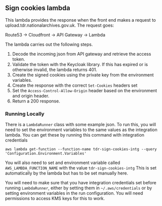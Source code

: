 ## Sign cookies lambda

This lambda provides the response when the front end makes a request to upload.tdr.nationalarchives.gov.uk. The request goes:

Route53 -> Cloudfront -> API Gateway -> Lambda

The lambda carries out the following steps.

1. Decode the incoming json from API gateway and retrieve the access token.
2. Validate the token with the Keycloak library. If this has expired or is otherwise invalid, the lambda returns 401.
3. Create the signed cookies using the private key from the environment variables.
4. Create the response with the correct `Set-Cookies` headers set
5. Set the `Access-Control-Allow-Origin` header based on the environment and origin header.
6. Return a 200 response.

### Running Locally
There is a `LambdaRunner` class with some example json. To run this, you will need to set the environment variables to the same values as the integration lambda. You can get these by running this command with integration credentials

`aws lambda get-function --function-name tdr-sign-cookies-intg --query  'Configuration.Environment.Variables'  
`

You will also need to set and environment variable called `AWS_LAMBDA_FUNCTION_NAME` with the value `tdr-sign-cookies-intg` This is set automatically by the lambda but has to be set manually here.

You will need to make sure that you have integration credentials set before running `LambdaRunner`, either by setting them in `~/.aws/credentials` or by setting environment variables in the run configuration. You will need permissions to access KMS keys for this to work.
